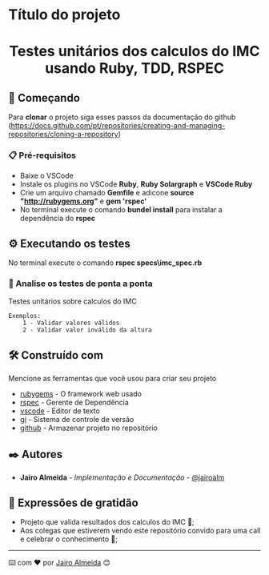 # Título do projeto

<h1 align="center"> Testes unitários dos calculos do IMC usando Ruby, TDD, RSPEC </h1>

## 🚀 Começando

Para __clonar__ o projeto siga esses passos da documentação do github
(https://docs.github.com/pt/repositories/creating-and-managing-repositories/cloning-a-repository)

### 📋 Pré-requisitos

* Baixe o VSCode
* Instale os plugins no VSCode **Ruby**, **Ruby Solargraph** e **VSCode Ruby** 
* Crie um arquivo chamado **Gemfile** e adicone **source "http://rubygems.org"** e **gem 'rspec'**
* No terminal execute o comando **bundel install** para instalar a dependência do **rspec**

## ⚙️ Executando os testes

No terminal execute o comando **rspec specs\imc_spec.rb**

### 🔩 Analise os testes de ponta a ponta

Testes unitários sobre calculos do IMC

```
Exemplos: 
    1 - Validar valores válidos
    2 - Validar valor inválido da altura
```
## 🛠️ Construído com

Mencione as ferramentas que você usou para criar seu projeto

* [rubygems](http://rubygems.org) - O framework web usado
* [rspec](https://maven.apache.org/) - Gerente de Dependência
* [vscode](https://code.visualstudio.com/download) -  Editor de texto
* [gi](https://git-scm.com/downloads) - Sistema de controle de versão
* [github](https://github.com) - Armazenar projeto no repositório

## ✒️ Autores

* **Jairo Almeida** - *Implementação e Documentação* - [@jairoalm](https://github.com/jairoalm)

## 🎁 Expressões de gratidão

* Projeto que valida resultados dos calculos do IMC 📢;
* Aos colegas que estiverem vendo este repositório convido para uma call e celebrar o conhecimento 🍺;

---
⌨️ com ❤️ por [Jairo Almeida](https://gist.github.com/jairoalm) 😊